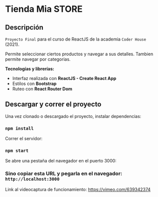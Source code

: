 # Tienda Mia STORE

## Descripción

`Proyecto Final` para el curso de ReactJS de la academia `Coder House` (2021).

Permite seleccionar ciertos productos y navegar a sus detalles.
Tambien permite navegar por categorias.

**Tecnologías y librerías:**

- Interfaz realizada con **ReactJS - Create React App**
- Estilos con **Bootstrap**
- Ruteo con **React Router Dom**


## Descargar y correr el proyecto

Una vez clonado o descargado el proyecto, instalar dependencias:

### `npm install`

Correr el servidor:

### `npm start`

Se abre una pestaña del navegador en el puerto 3000:

### Sino copiar esta URL y pegarla en el navegador: `http://localhost:3000`

Link al videocaptura de funcionamiento:
https://vimeo.com/639342374